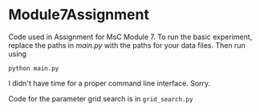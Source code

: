 # Module7Assignment
Code used in Assignment for MsC Module 7. To run the basic experiment, replace
the paths in _main.py_ with the paths for your data files. Then run using

    python main.py

I didn't have time for a proper command line interface. Sorry.

Code for the parameter grid search is in `grid_search.py`
